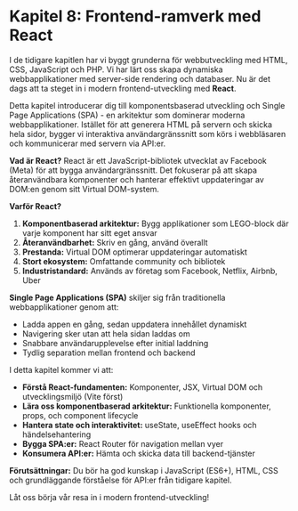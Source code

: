 # Kapitel 8: Frontend-ramverk med React

I de tidigare kapitlen har vi byggt grunderna för webbutveckling med HTML, CSS, JavaScript och PHP. Vi har lärt oss skapa dynamiska webbapplikationer med server-side rendering och databaser. Nu är det dags att ta steget in i modern frontend-utveckling med **React**.

Detta kapitel introducerar dig till komponentsbaserad utveckling och Single Page Applications (SPA) - en arkitektur som dominerar moderna webbapplikationer. Istället för att generera HTML på servern och skicka hela sidor, bygger vi interaktiva användargränssnitt som körs i webbläsaren och kommunicerar med servern via API:er.

**Vad är React?** React är ett JavaScript-bibliotek utvecklat av Facebook (Meta) för att bygga användargränssnitt. Det fokuserar på att skapa återanvändbara komponenter och hanterar effektivt uppdateringar av DOM:en genom sitt Virtual DOM-system.

**Varför React?** 

1. **Komponentbaserad arkitektur:** Bygg applikationer som LEGO-block där varje komponent har sitt eget ansvar
2. **Återanvändbarhet:** Skriv en gång, använd överallt
3. **Prestanda:** Virtual DOM optimerar uppdateringar automatiskt  
4. **Stort ekosystem:** Omfattande community och bibliotek
5. **Industristandard:** Används av företag som Facebook, Netflix, Airbnb, Uber

**Single Page Applications (SPA)** skiljer sig från traditionella webbapplikationer genom att:
- Ladda appen en gång, sedan uppdatera innehållet dynamiskt
- Navigering sker utan att hela sidan laddas om
- Snabbare användarupplevelse efter initial laddning
- Tydlig separation mellan frontend och backend

I detta kapitel kommer vi att:

*   **Förstå React-fundamenten:** Komponenter, JSX, Virtual DOM och utvecklingsmiljö (Vite först)
*   **Lära oss komponentbaserad arkitektur:** Funktionella komponenter, props, och component lifecycle
*   **Hantera state och interaktivitet:** useState, useEffect hooks och händelsehantering  
*   **Bygga SPA:er:** React Router för navigation mellan vyer
*   **Konsumera API:er:** Hämta och skicka data till backend-tjänster

**Förutsättningar:** Du bör ha god kunskap i JavaScript (ES6+), HTML, CSS och grundläggande förståelse för API:er från tidigare kapitel.

Låt oss börja vår resa in i modern frontend-utveckling!
